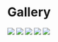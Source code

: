 # Gallery
<img src="https://raw.githubusercontent.com/t-tht/bitboard-docs/master/Images/promopic.jpg" class="rotate90">
<img src="https://raw.githubusercontent.com/t-tht/bitboard-docs/master/Images/promopic2.jpg" class="rotate90">
<img src="https://raw.githubusercontent.com/t-tht/bitboard-docs/master/Images/promopic3.jpg" class="rotate90">
<img src="https://raw.githubusercontent.com/t-tht/bitboard-docs/master/Images/promopic4.jpg">
<img src="https://raw.githubusercontent.com/t-tht/bitboard-docs/master/Images/promopic5.jpg" class="rotate90">
